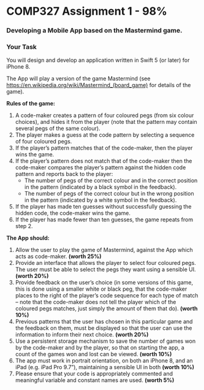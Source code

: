 # COMP327 Assignment 1 - 98%

### Developing a Mobile App based on the Mastermind game.

### Your Task

You will design and develop an application written in Swift 5 (or later) for iPhone 8.

The App will play a version of the game Mastermind (see https://en.wikipedia.org/wiki/Mastermind_(board_game) for details of the game).

**Rules of the game:**
1. A code-maker creates a pattern of four coloured pegs (from six colour choices), and hides it from the player (note that the pattern may contain several pegs of the same colour).
2. The player makes a guess at the code pattern by selecting a sequence of four coloured pegs.
3. If the player’s pattern matches that of the code-maker, then the player wins the game.
4. If the player’s pattern does not match that of the code-maker then the code-maker compares the player’s pattern against the hidden code pattern and reports back to the player:
    - The number of pegs of the correct colour and in the correct position in the pattern (indicated by a black symbol in the feedback).
    - The number of pegs of the correct colour but in the wrong position in the pattern (indicated by a white symbol in the feedback).
5. If the player has made ten guesses without successfully guessing the hidden code, the code-maker wins the game.
6. If the player has made fewer than ten guesses, the game repeats from step 2.

**The App should:**
1. Allow the user to play the game of Mastermind, against the App which acts as code-maker. **(worth 25%)**
2. Provide an interface that allows the player to select four coloured pegs. The user must be able to select the pegs they want using a sensible UI. **(worth 20%)**
3. Provide feedback on the user’s choice (in some versions of this game, this is done using a smaller white or black peg, that the code-maker places to the right of the player’s code sequence for each type of match – note that the code-maker does not tell the player which of the coloured pegs matches, just simply the amount of them that do). **(worth 10%)**
4. Previous patterns that the user has chosen in this particular game and the feedback on them, must be displayed so that the user can use the information to inform their next choice. **(worth 20%)**
5. Use a persistent storage mechanism to save the number of games won by the code-maker and by the player, so that on starting the app, a count of the games won and lost can be viewed. **(worth 10%)**
6. The app must work in portrait orientation, on both an iPhone 8, and an iPad (e.g. iPad Pro 9.7”), maintaining a sensible UI in both **(worth 10%)**
7. Please ensure that your code is appropriately commented and meaningful variable and constant names are used. **(worth 5%)**
